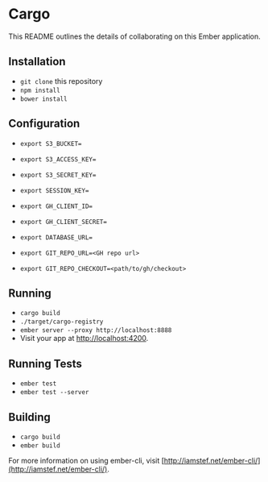 # Cargo

This README outlines the details of collaborating on this Ember application.

## Installation

* `git clone` this repository
* `npm install`
* `bower install`

## Configuration

* `export S3_BUCKET=`
* `export S3_ACCESS_KEY=`
* `export S3_SECRET_KEY=`
* `export SESSION_KEY=`
* `export GH_CLIENT_ID=`
* `export GH_CLIENT_SECRET=`
* `export DATABASE_URL=`

* `export GIT_REPO_URL=<GH repo url>`
* `export GIT_REPO_CHECKOUT=<path/to/gh/checkout>`

## Running

* `cargo build`
* `./target/cargo-registry`
* `ember server --proxy http://localhost:8888`
* Visit your app at [http://localhost:4200](http://localhost:4200).

## Running Tests

* `ember test`
* `ember test --server`

## Building

* `cargo build`
* `ember build`

For more information on using ember-cli, visit [http://iamstef.net/ember-cli/](http://iamstef.net/ember-cli/).
